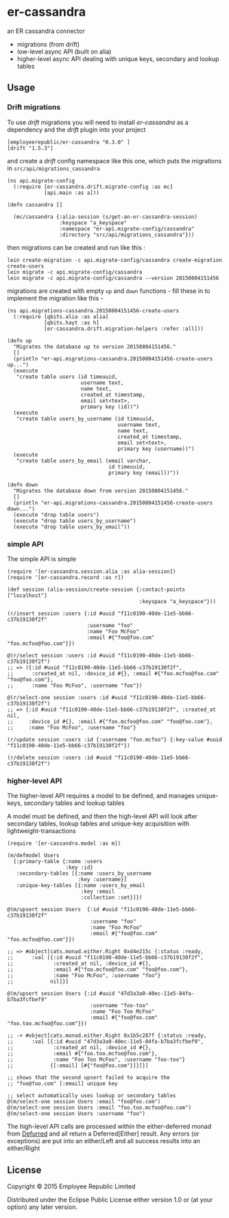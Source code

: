 # er-cassandra

an ER cassandra connector

* migrations (from drift)
* low-level async API (built on alia)
* higher-level async API dealing with unique keys, secondary and lookup tables

## Usage

### Drift migrations

To use _drift_ migrations you will need to install _er-cassandra_ as a
dependency and the _drift_ plugin into your
project

```
[employeerepublic/er-cassandra "0.3.0" ]
[drift "1.5.3"]
```

and create a _drift_ config namespace like this one, which puts the migrations in
`src/api/migrations_cassandra`

```
(ns api.migrate-config
  (:require [er-cassandra.drift.migrate-config :as mc]
            [api.main :as a]))

(defn cassandra []

  (mc/cassandra {:alia-session (s/get-an-er-cassandra-session)
                 :keyspace "a_keyspace"
                 :namespace "er-api.migrate-config/cassandra"
                 :directory "src/api/migrations_cassandra"}))
```

then migrations can be created and run like this :

```
lein create-migration -c api.migrate-config/cassandra create-migration create-users
lein migrate -c api.migrate-config/cassandra
lein migrate -c api.migrate-config/cassandra --version 20150804151456

```

migrations are created with empty `up` and `down` functions - fill
these in to implement the migration like this -

```
(ns api.migrations-cassandra.20150804151456-create-users
  (:require [qbits.alia :as alia]
            [qbits.hayt :as h]
            [er-cassandra.drift.migration-helpers :refer :all]))

(defn up
  "Migrates the database up to version 20150804151456."
  []
  (println "er-api.migrations-cassandra.20150804151456-create-users up...")
  (execute
   "create table users (id timeuuid,
                        username text,
                        name text,
                        created_at timestamp,
                        email set<text>,
                        primary key (id))")
  (execute
   "create table users_by_username (id timeuuid,
                                    username text,
                                    name text,
                                    created_at timestamp,
                                    email set<text>,
                                    primary key (username))")
  (execute
   "create table users_by_email (email varchar,
                                 id timeuuid,
                                 primary key (email))"))

(defn down
  "Migrates the database down from version 20150804151456."
  []
  (println "er-api.migrations-cassandra.20150804151456-create-users down...")
  (execute "drop table users")
  (execute "drop table users_by_username")
  (execute "drop table users_by_email"))
```
### simple API

The simple API is simple

```
(require '[er-cassandra.session.alia :as alia-session])
(require '[er-cassandra.record :as r])

(def session (alia-session/create-session {:contact-points ["localhost"]
                                           :keyspace "a_keyspace"}))

(r/insert session :users {:id #uuid "f11c0190-40de-11e5-bb66-c37b19130f2f"
                          :username "foo"
                          :name "Foo McFoo"
                          :email #{"foo@foo.com" "foo.mcfoo@foo.com"}})

@(r/select session :users :id #uuid "f11c0190-40de-11e5-bb66-c37b19130f2f")
;; => ({:id #uuid "f11c0190-40de-11e5-bb66-c37b19130f2f",
;;      :created_at nil, :device_id #{}, :email #{"foo.mcfoo@foo.com" "foo@foo.com"},
;;      :name "Foo McFoo", :username "foo"})

@(r/select-one session :users :id #uuid "f11c0190-40de-11e5-bb66-c37b19130f2f")
;; => {:id #uuid "f11c0190-40de-11e5-bb66-c37b19130f2f", :created_at nil,
;;     :device_id #{}, :email #{"foo.mcfoo@foo.com" "foo@foo.com"},
;;     :name "Foo McFoo", :username "foo"}

(r/update session :users :id {:username "foo.mcfoo"} {:key-value #uuid "f11c0190-40de-11e5-bb66-c37b19130f2f"})

(r/delete session :users :id #uuid "f11c0190-40de-11e5-bb66-c37b19130f2f")

```
### higher-level API

The higher-level API requires a model to be defined, and manages unique-keys,
secondary tables and lookup tables

A model must be defined, and then the high-level API will look after secondary
tables, lookup tables and unique-key acquisition with lightweight-transactions

```
(require '[er-cassandra.model :as m])

(m/defmodel Users
  {:primary-table {:name :users
                   :key :id}
   :secondary-tables [{:name :users_by_username
                       :key :username}]
   :unique-key-tables [{:name :users_by_email
                        :key :email
                        :collection :set}]})

@(m/upsert session Users  {:id #uuid "f11c0190-40de-11e5-bb66-c37b19130f2f"
                           :username "foo"
                           :name "Foo McFoo"
                           :email #{"foo@foo.com" "foo.mcfoo@foo.com"}})

;; => #object[cats.monad.either.Right 0xd4e215c {:status :ready,
;;      :val [{:id #uuid "f11c0190-40de-11e5-bb66-c37b19130f2f",
;;             :created_at nil, :device_id #{},
;;             :email #{"foo.mcfoo@foo.com" "foo@foo.com"},
;;             :name "Foo McFoo", :username "foo"}
;;            nil]}]

@(m/upsert session Users {:id #uuid "47d3a3a0-40ec-11e5-84fa-b7ba3fcfbef9"
                           :username "foo-too"
                           :name "Foo Too McFoo"
                           :email #{"foo@foo.com" "foo.too.mcfoo@foo.com"}})

;; -> #object[cats.monad.either.Right 0x1b5c287f {:status :ready,
;;      :val [{:id #uuid "47d3a3a0-40ec-11e5-84fa-b7ba3fcfbef9",
;;             :created_at nil, :device_id #{},
;;             :email #{"foo.too.mcfoo@foo.com"},
;;             :name "Foo Too McFoo", :username "foo-too"}
;;            {[:email] [#{"foo@foo.com"}]}]}]

;; shows that the second upsert failed to acquire the
;; "foo@foo.com" [:email] unique key

;; select automatically uses lookup or secondary tables
@(m/select-one session Users :email "foo@foo.com")
@(m/select-one session Users :email "foo.too.mcfoo@foo.com")
@(m/select-one session Users :username "foo")
```

The high-level API calls are processed within the either-deferred monad
from [Defurred](https://github.com/employeerepublic/defurred) and
all return a Deferred[Either] result. Any errors
(or exceptions) are put into an either/Left and all success results into
an either/Right



## License

Copyright © 2015 Employee Republic Limited

Distributed under the Eclipse Public License either version 1.0 or (at
your option) any later version.
